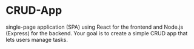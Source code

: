 # CRUD-App
single-page application (SPA) using React for the frontend and Node.js (Express) for the backend. Your goal is to create a simple CRUD app that lets users manage tasks.
